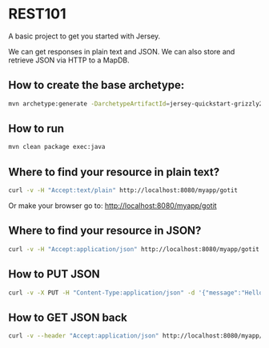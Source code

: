 # REST101
A basic project to get you started with Jersey.

We can get responses in plain text and JSON. We can also store and retrieve JSON via HTTP to a MapDB.

## How to create the base archetype:
```bash
mvn archetype:generate -DarchetypeArtifactId=jersey-quickstart-grizzly2 -DarchetypeGroupId=org.glassfish.jersey.archetypes -DgroupId=de.gb -DartifactId=rest101 -Dpackage=de.gb.rest -DarchetypeVersion=2.25.1
```

## How to run
```bash
mvn clean package exec:java
```

## Where to find your resource in plain text?
```bash
curl -v -H "Accept:text/plain" http://localhost:8080/myapp/gotit
```

Or make your browser go to: <http://localhost:8080/myapp/gotit>

## Where to find your resource in JSON?
```bash
curl -v -H "Accept:application/json" http://localhost:8080/myapp/gotit
```

## How to PUT JSON
```bash
curl -v -X PUT -H "Content-Type:application/json" -d '{"message":"Hello World"}' http://localhost:8080/myapp/gotit/1
```

## How to GET JSON back
```bash
curl -v --header "Accept:application/json" http://localhost:8080/myapp/gotit/1
```
